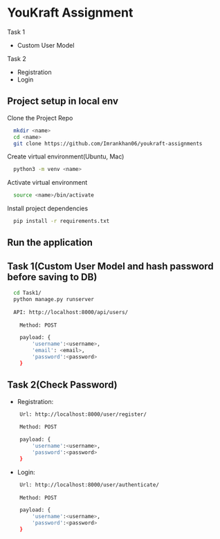 
# YouKraft Assignment

Task 1
  - Custom User Model

Task 2
  - Registration
  - Login


## Project setup in local env

Clone the Project Repo

```bash
  mkdir <name>
  cd <name>
  git clone https://github.com/Imrankhan06/youkraft-assignments
```
Create virtual environment(Ubuntu, Mac)

```bash
  python3 -m venv <name>
```
Activate virtual environment
```bash
  source <name>/bin/activate
```
Install project dependencies
```bash
  pip install -r requirements.txt
```
## Run the application
## Task 1(Custom User Model and hash password before saving to DB)
```bash
  cd Task1/  
  python manage.py runserver
  
  API: http://localhost:8000/api/users/
	
	Method: POST

	payload: {
		'username':<username>,
		'email': <email>,
		'password':<password>
	}
```

## Task 2(Check Password)

* Registration:
```bash
    Url: http://localhost:8000/user/register/
	
	Method: POST

	payload: {
		'username':<username>,
		'password':<password>
	}
```
* Login:
```bash
    Url: http://localhost:8000/user/authenticate/
	
	Method: POST

	payload: {
		'username':<username>,
		'password':<password>		
	}

```
